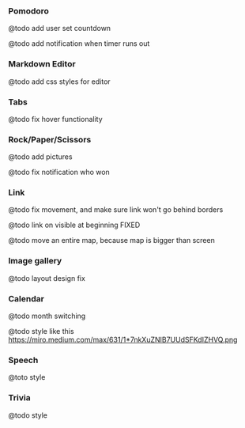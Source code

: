 ### Pomodoro
@todo add user set countdown

@todo add notification when timer runs out

### Markdown Editor
@todo add css styles for editor

### Tabs
@todo fix hover functionality

### Rock/Paper/Scissors
@todo add pictures

@todo fix notification who won

### Link
@todo fix movement, and make sure link won't go behind borders 

@todo link on visible at beginning FIXED

@todo move an entire map, because map is bigger than screen

### Image gallery
@todo layout design fix


### Calendar 
@todo month switching

@todo style like this https://miro.medium.com/max/631/1*7nkXuZNIB7UUdSFKdIZHVQ.png

### Speech
@toto style

### Trivia 
@todo style